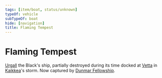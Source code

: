 ```yaml
---
tags: [item/boat, status/unknown]
typeOf: vehicle
subTypeOf: boat
hide: [navigation]
title: Flaming Tempest
---
```

# Flaming Tempest

[Urgall](<../../people/skaer/urgall-the-black.md>) the Black's ship, partially destroyed during its time docked at [Vetta](<../../gazetteer/western-green-sea/skaerhem/vetta.md>) in [Kaikkea](<../../cosmology/gods/incorporeal-gods/kaikkea.md>)'s storm. Now captured by [Dunmar Fellowship](<../../people/pcs/dunmar-fellowship/dunmar-fellowship.md>). 